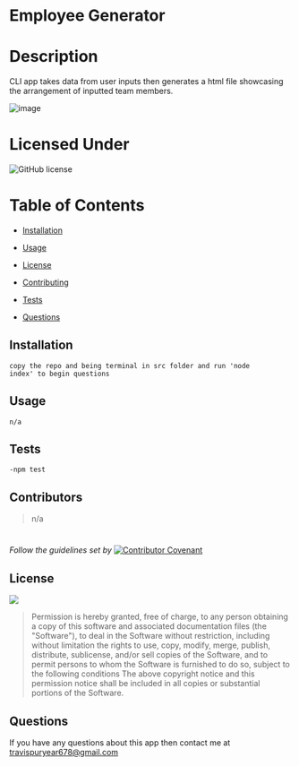 # Employee Generator
   
  
  # Description
  CLI app takes data from user inputs then generates a html file showcasing the arrangement of inputted team members.

![image](https://user-images.githubusercontent.com/12164234/137612533-bfe9cbf9-52d1-43ba-a28f-d85ac92ea74f.png)

  

  
  # Licensed Under
  ![GitHub license](https://img.shields.io/badge/License-MIT-black.svg)
  # Table of Contents
  * [Installation](#Installation)

  * [Usage](#Usage)

  * [License](#License)

  * [Contributing](#Contributing)
  


  * [Tests](#Tests)

  * [Questions](#Questions)

  ## Installation
  <code>copy the repo and being terminal in src folder and run 'node index' to begin questions </code>
  ## Usage
  <code>n/a</code>
  
  ## Tests
  <code>-npm test </code>
  
  
  
  
  
  ## Contributors
  >n/a
  #
  *Follow the guidelines set by*    [![Contributor Covenant](https://img.shields.io/badge/Contributor%20Covenant-2.1-4baaaa.svg)](https://www.contributor-covenant.org/)
  ## License
  
  [<img src="https://img.shields.io/badge/link-MIT-black.svg">](https://opensource.org/licenses/MIT)
  
  >Permission is hereby granted, free of charge, to any person obtaining a copy of this software and associated documentation files (the "Software"), to deal in the Software without restriction, including without limitation the rights to use, copy, modify, merge, publish, distribute, sublicense, and/or sell copies of the Software, and to permit persons to whom the Software is furnished to do so, subject to the following conditions The above copyright notice and this permission notice shall be included in all copies or substantial portions of the Software.
  
  ## Questions
  If you have any questions about this app then contact me at travispuryear678@gmail.com



